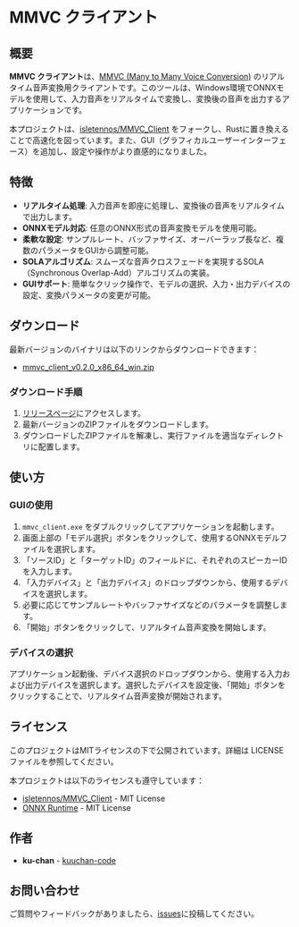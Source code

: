 # MMVC クライアント

## 概要

**MMVC クライアント**は、[MMVC (Many to Many Voice Conversion)](https://github.com/isletennos/MMVC_Trainer) のリアルタイム音声変換用クライアントです。このツールは、Windows環境でONNXモデルを使用して、入力音声をリアルタイムで変換し、変換後の音声を出力するアプリケーションです。

本プロジェクトは、[isletennos/MMVC_Client](https://github.com/isletennos/MMVC_Client) をフォークし、Rustに置き換えることで高速化を図っています。また、GUI（グラフィカルユーザーインターフェース）を追加し、設定や操作がより直感的になりました。

## 特徴

* **リアルタイム処理**: 入力音声を即座に処理し、変換後の音声をリアルタイムで出力します。
* **ONNXモデル対応**: 任意のONNX形式の音声変換モデルを使用可能。
* **柔軟な設定**: サンプルレート、バッファサイズ、オーバーラップ長など、複数のパラメータをGUIから調整可能。
* **SOLAアルゴリズム**: スムーズな音声クロスフェードを実現するSOLA（Synchronous Overlap-Add）アルゴリズムの実装。
* **GUIサポート**: 簡単なクリック操作で、モデルの選択、入力・出力デバイスの設定、変換パラメータの変更が可能。

## ダウンロード

最新バージョンのバイナリは以下のリンクからダウンロードできます：

* [mmvc_client_v0.2.0_x86_64_win.zip](https://github.com/kuuchan-code/MMVC_Client/releases/download/v0.2.0/mmvc_client_v0.2.0_x86_64_win.zip)

### ダウンロード手順

1. [リリースページ](https://github.com/kuuchan-code/MMVC_Client/releases)にアクセスします。
2. 最新バージョンのZIPファイルをダウンロードします。
3. ダウンロードしたZIPファイルを解凍し、実行ファイルを適当なディレクトリに配置します。

## 使い方

### GUIの使用

1. `mmvc_client.exe` をダブルクリックしてアプリケーションを起動します。
2. 画面上部の「モデル選択」ボタンをクリックして、使用するONNXモデルファイルを選択します。
3. 「ソースID」と「ターゲットID」のフィールドに、それぞれのスピーカーIDを入力します。
4. 「入力デバイス」と「出力デバイス」のドロップダウンから、使用するデバイスを選択します。
5. 必要に応じてサンプルレートやバッファサイズなどのパラメータを調整します。
6. 「開始」ボタンをクリックして、リアルタイム音声変換を開始します。

### デバイスの選択

アプリケーション起動後、デバイス選択のドロップダウンから、使用する入力および出力デバイスを選択します。選択したデバイスを設定後、「開始」ボタンをクリックすることで、リアルタイム音声変換が開始されます。

## ライセンス

このプロジェクトはMITライセンスの下で公開されています。詳細は LICENSE ファイルを参照してください。

本プロジェクトは以下のライセンスも遵守しています：

* [isletennos/MMVC_Client](https://github.com/isletennos/MMVC_Client) - MIT License
* [ONNX Runtime](https://github.com/microsoft/onnxruntime) - MIT License

## 作者

* **ku-chan** - [kuuchan-code](https://github.com/kuuchan-code)

## お問い合わせ

ご質問やフィードバックがありましたら、[issues](https://github.com/kuuchan-code/MMVC_Client/issues)に投稿してください。